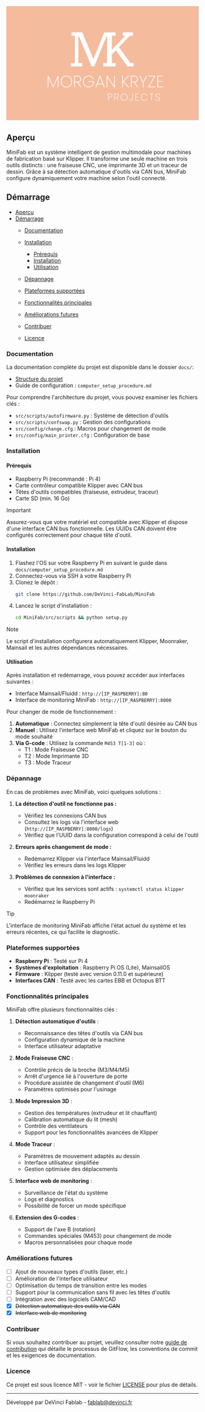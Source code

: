 ![capture d'écran](./docs/assets/img/screenshot.png)

## Aperçu

MiniFab est un système intelligent de gestion multimodale pour machines de fabrication basé sur Klipper. Il transforme une seule machine en trois outils distincts : une fraiseuse CNC, une imprimante 3D et un traceur de dessin. Grâce à sa détection automatique d'outils via CAN bus, MiniFab configure dynamiquement votre machine selon l'outil connecté.

## Démarrage

- [Aperçu](#aperçu)
- [Démarrage](#démarrage)
  - [Documentation](#documentation)
  - [Installation](#installation)
    - [Prérequis](#prérequis)
    - [Installation](#installation-1)
    - [Utilisation](#utilisation)
  - [Dépannage](#dépannage)
  - [Plateformes supportées](#plateformes-supportées)
  - [Fonctionnalités principales](#fonctionnalités-principales)

  - [Améliorations futures](#améliorations-futures)
  - [Contribuer](#contribuer)
  - [Licence](#licence)

### Documentation

La documentation complète du projet est disponible dans le dossier `docs/`:
- [Structure du projet](./docs/STRUCTURE.md)
- Guide de configuration : `computer_setup_procedure.md`

Pour comprendre l'architecture du projet, vous pouvez examiner les fichiers clés :
- `src/scripts/autofirmware.py` : Système de détection d'outils
- `src/scripts/confswap.py` : Gestion des configurations
- `src/config/change.cfg` : Macros pour changement de mode
- `src/config/main_printer.cfg` : Configuration de base

### Installation

#### Prérequis

- Raspberry Pi (recommandé : Pi 4)
- Carte contrôleur compatible Klipper avec CAN bus
- Têtes d'outils compatibles (fraiseuse, extrudeur, traceur)
- Carte SD (min. 16 Go)

> [!IMPORTANT]
> Assurez-vous que votre matériel est compatible avec Klipper et dispose d'une interface CAN bus fonctionnelle. Les UUIDs CAN doivent être configurés correctement pour chaque tête d'outil.

#### Installation

1. Flashez l'OS sur votre Raspberry Pi en suivant le guide dans `docs/computer_setup_procedure.md`
2. Connectez-vous via SSH à votre Raspberry Pi
3. Clonez le dépôt :
   ```bash
   git clone https://github.com/DeVinci-FabLab/MiniFab
   ```
4. Lancez le script d'installation :
   ```bash
   cd MiniFab/src/scripts && python setup.py
   ```

> [!NOTE]
> Le script d'installation configurera automatiquement Klipper, Moonraker, Mainsail et les autres dépendances nécessaires.

#### Utilisation

Après installation et redémarrage, vous pouvez accéder aux interfaces suivantes :
- Interface Mainsail/Fluidd : `http://[IP_RASPBERRY]:80`
- Interface de monitoring MiniFab : `http://[IP_RASPBERRY]:8000`

Pour changer de mode de fonctionnement :
1. **Automatique** : Connectez simplement la tête d'outil désirée au CAN bus
2. **Manuel** : Utilisez l'interface web MiniFab et cliquez sur le bouton du mode souhaité
3. **Via G-code** : Utilisez la commande `M453 T[1-3]` où :
   - T1 : Mode Fraiseuse CNC
   - T2 : Mode Imprimante 3D
   - T3 : Mode Traceur

### Dépannage

En cas de problèmes avec MiniFab, voici quelques solutions :

1. **La détection d'outil ne fonctionne pas :**
   - Vérifiez les connexions CAN bus
   - Consultez les logs via l'interface web (`http://[IP_RASPBERRY]:8000/logs`)
   - Vérifiez que l'UUID dans la configuration correspond à celui de l'outil

2. **Erreurs après changement de mode :**
   - Redémarrez Klipper via l'interface Mainsail/Fluidd
   - Vérifiez les erreurs dans les logs Klipper

3. **Problèmes de connexion à l'interface :**
   - Vérifiez que les services sont actifs : `systemctl status klipper moonraker`
   - Redémarrez le Raspberry Pi

> [!TIP]
> L'interface de monitoring MiniFab affiche l'état actuel du système et les erreurs récentes, ce qui facilite le diagnostic.

### Plateformes supportées

- **Raspberry Pi** : Testé sur Pi 4
- **Systèmes d'exploitation** : Raspberry Pi OS (Lite), MainsailOS
- **Firmware** : Klipper (testé avec version 0.11.0 et supérieure)
- **Interfaces CAN** : Testé avec les cartes EBB et Octopus BTT

### Fonctionnalités principales

MiniFab offre plusieurs fonctionnalités clés :

1. **Détection automatique d'outils** :
   - Reconnaissance des têtes d'outils via CAN bus
   - Configuration dynamique de la machine
   - Interface utilisateur adaptative

2. **Mode Fraiseuse CNC** :
   - Contrôle précis de la broche (M3/M4/M5)
   - Arrêt d'urgence lié à l'ouverture de porte
   - Procédure assistée de changement d'outil (M6)
   - Paramètres optimisés pour l'usinage

3. **Mode Impression 3D** :
   - Gestion des températures (extrudeur et lit chauffant)
   - Calibration automatique du lit (mesh)
   - Contrôle des ventilateurs
   - Support pour les fonctionnalités avancées de Klipper

4. **Mode Traceur** :
   - Paramètres de mouvement adaptés au dessin
   - Interface utilisateur simplifiée
   - Gestion optimisée des déplacements

5. **Interface web de monitoring** :
   - Surveillance de l'état du système
   - Logs et diagnostics
   - Possibilité de forcer un mode spécifique

6. **Extension des G-codes** :
   - Support de l'axe B (rotation)
   - Commandes spéciales (M453) pour changement de mode
   - Macros personnalisées pour chaque mode

### Améliorations futures

- [ ] Ajout de nouveaux types d'outils (laser, etc.)
- [ ] Amélioration de l'interface utilisateur
- [ ] Optimisation du temps de transition entre les modes
- [ ] Support pour la communication sans fil avec les têtes d'outils
- [ ] Intégration avec des logiciels CAM/CAD
- [x] ~~Détection automatique des outils via CAN~~
- [x] ~~Interface web de monitoring~~

### Contribuer

Si vous souhaitez contribuer au projet, veuillez consulter notre [guide de contribution](./.github/CONTRIBUTING.md) qui détaille le processus de GitFlow, les conventions de commit et les exigences de documentation.

### Licence

Ce projet est sous licence MIT - voir le fichier [LICENSE](LICENSE) pour plus de détails.

---

Développé par DeVinci Fablab - [fablab@devinci.fr](mailto:fablab@devinci.fr)
